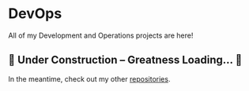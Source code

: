 # DevOps
All of my Development and Operations projects are here!

## 🚧 Under Construction – Greatness Loading... 🚀

In the meantime, check out my other
[repositories](https://github.com/brixnnnxm?tab=repositories).
